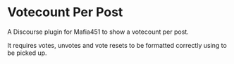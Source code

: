 # Votecount Per Post
A Discourse plugin for Mafia451 to show a votecount per post. 

It requires votes, unvotes and vote resets to be formatted correctly using <span class="vote"></span> to be picked up.
